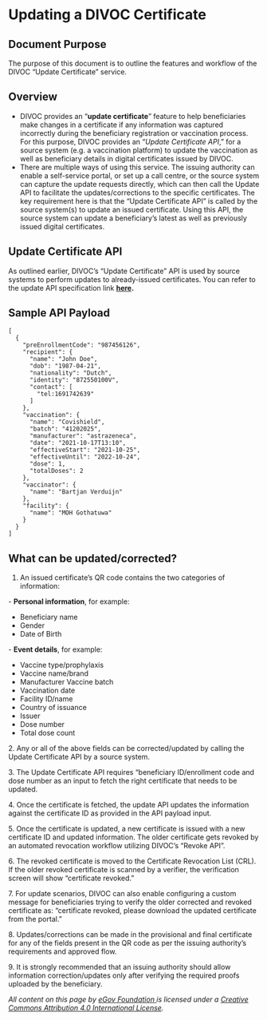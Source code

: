 # Updating a DIVOC Certificate

## Document Purpose&#x20;

The purpose of this document is to outline the features and workflow of the DIVOC “Update Certificate” service.

## **Overview**

* DIVOC provides an “**update certificate**” feature to help beneficiaries make changes in a certificate if any information was captured incorrectly during the beneficiary registration or vaccination process. For this purpose, DIVOC provides an “_Update Certificate API_,” for a source system (e.g. a vaccination platform) to update the vaccination as well as beneficiary details in digital certificates issued by DIVOC.
* There are multiple ways of using this service. The issuing authority can enable a self-service portal, or set up a call centre, or the source system can capture the update requests directly, which can then call the Update API to facilitate the updates/corrections to the specific certificates. The key requirement here is that the “Update Certificate API” is called by the source system(s) to update an issued certificate. Using this API, the source system can update a beneficiary’s latest as well as previously issued digital certificates.

## **Update Certificate API**

As outlined earlier, DIVOC’s “Update Certificate” API is used by source systems to perform updates to already-issued certificates. You can refer to the update API specification link [**here**](https://github.com/egovernments/DIVOC/blob/main/interfaces/vaccination-api.yaml#L722)**.**

## **Sample API Payload**

```
[
  {
    "preEnrollmentCode": "987456126",
    "recipient": {
      "name": "John Doe",  
      "dob": "1987-04-21",
      "nationality": "Dutch",
      "identity": "872550100V",
      "contact": [
        "tel:1691742639"
      ]
    },
    "vaccination": {
      "name": "Covishield",
      "batch": "41202025",
      "manufacturer": "astrazeneca",
      "date": "2021-10-17T13:10",
      "effectiveStart": "2021-10-25",
      "effectiveUntil": "2022-10-24",
      "dose": 1,
      "totalDoses": 2
    },
    "vaccinator": {
      "name": "Bartjan Verduijn"
    },
    "facility": {
      "name": "MOH Gothatuwa"
    }
  }
]
```

## **What can be updated/corrected?**

1. An issued certificate’s QR code contains the two categories of information:

&#x20; \- **Personal information**, for example:

* Beneficiary name&#x20;
* Gender&#x20;
* Date of Birth

&#x20; \- **Event details**, for example:&#x20;

* Vaccine type/prophylaxis&#x20;
* Vaccine name/brand&#x20;
* Manufacturer Vaccine batch&#x20;
* Vaccination date&#x20;
* Facility ID/name&#x20;
* Country of issuance&#x20;
* Issuer&#x20;
* Dose number&#x20;
* Total dose count

2\. Any or all of the above fields can be corrected/updated by calling the Update Certificate API by a source system.&#x20;

3\. The Update Certificate API requires “beneficiary ID/enrollment code and dose number as an input to fetch the right certificate that needs to be updated.&#x20;

4\. Once the certificate is fetched, the update API updates the information against the certificate ID as provided in the API payload input.&#x20;

5\. Once the certificate is updated, a new certificate is issued with a new certificate ID and updated information. The older certificate gets revoked by an automated revocation workflow utilizing DIVOC’s “Revoke API”.&#x20;

6\. The revoked certificate is moved to the Certificate Revocation List (CRL). If the older revoked certificate is scanned by a verifier, the verification screen will show “certificate revoked.”&#x20;

7\. For update scenarios, DIVOC can also enable configuring a custom message for beneficiaries trying to verify the older corrected and revoked certificate as: “certificate revoked, please download the updated certificate from the portal.”&#x20;

8\. Updates/corrections can be made in the provisional and final certificate for any of the fields present in the QR code as per the issuing authority’s requirements and approved flow.&#x20;

9\. It is strongly recommended that an issuing authority should allow information correction/updates only after verifying the required proofs uploaded by the beneficiary.



_All content on this page by_ [_eGov Foundation_ ](https://egov.org.in)_is licensed under a_ [_Creative Commons Attribution 4.0 International License_](http://creativecommons.org/licenses/by/4.0/)_._
